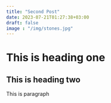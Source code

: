 ```yaml
---
title: "Second Post"
date: 2023-07-21T01:27:38+03:00
draft: false
image : "/img/stones.jpg"
---
```


# This is heading one
## This is heading two

This is paragraph